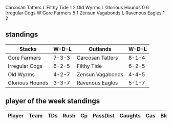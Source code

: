 Carcosan Tatters L Filthy Tide 1 2
Old Wyrms L Glorious Hounds 0 6
Irregular Cogs W Gore Farmers 5 1
Zensun Vagabonds L Ravenous Eagles 1 2

## standings

| Stacks | W-D-L | Outlands | W-D-L |
|-------|-----|--|--|
| Gore Farmers | 7-3-3 | Carcosan Tatters | 8-1-4 |
| Irregular Cogs | 6-2-5 | Filthy Tide | 6-2-5 |
| Old Wyrms | 4-2-7 | Zensun Vagabonds | 4-4-5 |
| Glorious Hounds | 3-3-7 | Ravenous Eagles | 5-1-7 |

## player of the week standings

| Player      | Team             | TDs  | Rush | Cp   | PassDist | Caughts | Cas  | Blocks | Sacks | MVPs | SPP  |
|-------------|------------------|------|------|------|----------|---------|------|--------|-------|------|------|
